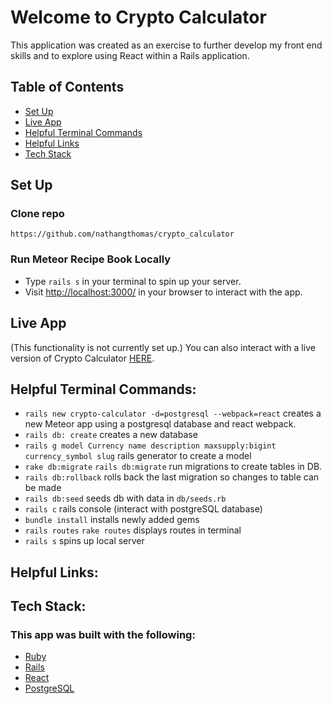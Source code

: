 # Welcome to Crypto Calculator
This application was created as an exercise to further develop my front end skills and to explore using React within a Rails application.

## Table of Contents
<!--ts-->
   * [Set Up](#set-up)
   * [Live App](#live-app)
   * [Helpful Terminal Commands](#helpful-terminal-commands)
   * [Helpful Links](#helpful-links)
   * [Tech Stack](#tech-stack)
<!--te-->

## **Set Up**

### Clone repo
```
https://github.com/nathangthomas/crypto_calculator
```
### Run Meteor Recipe Book Locally
- Type `rails s` in your terminal to spin up your server.
- Visit [http://localhost:3000/](http://localhost:3000/) in your browser to interact with the app.


## Live App
(This functionality is not currently set up.)
You can also interact with a live version of Crypto Calculator [HERE](https://crypto_calculator.herokuapp.com/).

## Helpful Terminal Commands:
- `rails new crypto-calculator -d=postgresql --webpack=react` creates a new Meteor app using a postgresql database and react webpack.
- `rails db: create` creates a new database
- `rails g model Currency name description maxsupply:bigint currency_symbol slug` rails generator to create a model
- `rake db:migrate` `rails db:migrate` run migrations to create tables in DB.
- `rails db:rollback` rolls back the last migration so changes to table can be made
- `rails db:seed` seeds db with data in `db/seeds.rb`
- `rails c` rails console (interact with postgreSQL database)
- `bundle install` installs newly added gems
- `rails routes` `rake routes` displays routes in terminal
- `rails s` spins up local server
## Helpful Links:

## Tech Stack:
### This app was built with the following:
- [Ruby](#)
- [Rails](#)
- [React](#)
- [PostgreSQL](#)
